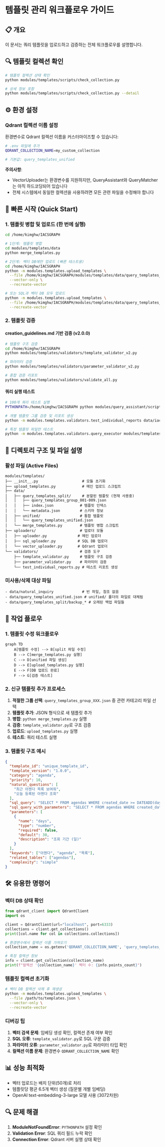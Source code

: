 # 템플릿 관리 워크플로우 가이드

## 📋 개요
이 문서는 쿼리 템플릿을 업로드하고 검증하는 전체 워크플로우를 설명합니다.

## 🔍 템플릿 컬렉션 확인
```bash
# 템플릿 컬렉션 상태 확인
python modules/templates/scripts/check_collection.py

# 상세 정보 포함
python modules/templates/scripts/check_collection.py --detail
```

## ⚙️ 환경 설정

### Qdrant 컬렉션 이름 설정
환경변수로 Qdrant 컬렉션 이름을 커스터마이즈할 수 있습니다:

```bash
# .env 파일에 추가
QDRANT_COLLECTION_NAME=my_custom_collection

# 기본값: query_templates_unified
```

**주의사항**: 
- VectorUploader는 환경변수를 지원하지만, QueryAssistant와 QueryMatcher는 아직 하드코딩되어 있습니다
- 전체 시스템에서 동일한 컬렉션을 사용하려면 모든 관련 파일을 수정해야 합니다

## 🚀 빠른 시작 (Quick Start)

### 1. 템플릿 병합 및 업로드 (한 번에 실행)
```bash
cd /home/kimghw/IACSGRAPH

# 1단계: 템플릿 병합
cd modules/templates/data
python merge_templates.py

# 2단계: 벡터 DB에만 업로드 (빠른 테스트용)
cd /home/kimghw/IACSGRAPH
python -m modules.templates.upload_templates \
  --file /home/kimghw/IACSGRAPH/modules/templates/data/query_templates_unified.json \
  --vector-only \
  --recreate-vector

# 또는 SQL과 벡터 DB 모두 업로드
python -m modules.templates.upload_templates \
  --file /home/kimghw/IACSGRAPH/modules/templates/data/query_templates_unified.json \
  --recreate-vector
```

### 2. 템플릿 검증

#### creation_guidelines.md 기반 검증 (v2.0.0)
```bash
# 템플릿 구조 검증
cd /home/kimghw/IACSGRAPH
python modules/templates/validators/template_validator_v2.py

# 파라미터 검증
python modules/templates/validators/parameter_validator_v2.py

# 종합 검증 리포트
python modules/templates/validators/validate_all.py
```

#### 쿼리 실행 테스트
```bash
# 100개 쿼리 테스트 실행
PYTHONPATH=/home/kimghw/IACSGRAPH python modules/query_assistant/scripts/test_100_queries.py

# 개별 템플릿 그룹 검증 및 리포트 생성
python -m modules.templates.validators.test_individual_reports data/iacsgraph.db modules/templates/test_results

# 특정 템플릿 파일만 테스트
python -m modules.templates.validators.query_executor modules/templates/data/query_templates_split/query_templates_group_001.json data/iacsgraph.db
```

## 📁 디렉토리 구조 및 파일 설명

### 활성 파일 (Active Files)
```
modules/templates/
├── __init__.py                    # 모듈 초기화
├── upload_templates.py            # 메인 업로드 스크립트
├── data/
│   ├── query_templates_split/     # 분할된 템플릿 (현재 사용중)
│   │   ├── query_templates_group_001-009.json
│   │   ├── index.json            # 템플릿 인덱스
│   │   └── metadata.json         # 스키마 정보
│   ├── unified/                  # 통합 템플릿
│   │   └── query_templates_unified.json
│   └── merge_templates.py        # 템플릿 병합 스크립트
├── uploaders/                    # 업로더 모듈
│   ├── uploader.py              # 메인 업로더
│   ├── sql_uploader.py          # SQL DB 업로더
│   └── vector_uploader.py       # Qdrant 업로더
└── validators/                   # 검증 도구
    ├── template_validator.py     # 템플릿 구조 검증
    ├── parameter_validator.py    # 파라미터 검증
    └── test_individual_reports.py # 테스트 리포트 생성
```

### 미사용/삭제 대상 파일
```
- data/natural_inquiry             # 빈 파일, 참조 없음
- data/query_templates_unified.json # unified/ 폴더의 파일로 대체됨
- data/query_templates_split/backup_* # 오래된 백업 파일들
```

## 🔄 작업 플로우

### 1. 템플릿 수정 워크플로우
```mermaid
graph TD
    A[템플릿 수정] --> B[split 파일 수정]
    B --> C[merge_templates.py 실행]
    C --> D[unified 파일 생성]
    D --> E[upload_templates.py 실행]
    E --> F[DB 업로드 완료]
    F --> G[검증 테스트]
```

### 2. 신규 템플릿 추가 프로세스
1. **적절한 그룹 선택**: `query_templates_group_XXX.json` 중 관련 카테고리 파일 선택
2. **템플릿 추가**: JSON 형식으로 새 템플릿 추가
3. **병합**: `python merge_templates.py` 실행
4. **검증**: `template_validator.py`로 구조 검증
5. **업로드**: `upload_templates.py` 실행
6. **테스트**: 쿼리 테스트 실행

### 3. 템플릿 구조 예시
```json
{
  "template_id": "unique_template_id",
  "template_version": "1.0.0",
  "category": "agenda",
  "priority": 10,
  "natural_questions": [
    "최근 아젠다 목록 보여줘",
    "오늘 등록된 아젠다 조회"
  ],
  "sql_query": "SELECT * FROM agendas WHERE created_date >= DATEADD(day, -30, GETDATE())",
  "sql_query_with_parameters": "SELECT * FROM agendas WHERE created_date >= DATEADD(day, -{days}, GETDATE())",
  "parameters": [
    {
      "name": "days",
      "type": "number",
      "required": false,
      "default": 30,
      "description": "조회 기간 (일)"
    }
  ],
  "keywords": ["아젠다", "agenda", "목록"],
  "related_tables": ["agendas"],
  "complexity": "simple"
}
```

## 🛠️ 유용한 명령어

### 벡터 DB 상태 확인
```python
from qdrant_client import QdrantClient
import os

client = QdrantClient(url="localhost", port=6333)
collections = client.get_collections()
print([col.name for col in collections.collections])

# 환경변수에서 컬렉션 이름 가져오기
collection_name = os.getenv('QDRANT_COLLECTION_NAME', 'query_templates_unified')

# 특정 컬렉션 정보
info = client.get_collection(collection_name)
print(f"컬렉션 '{collection_name}' 벡터 수: {info.points_count}")
```

### 템플릿 컬렉션 초기화
```bash
# 벡터 DB 컬렉션 삭제 후 재생성
python -m modules.templates.upload_templates \
  --file /path/to/templates.json \
  --vector-only \
  --recreate-vector
```

### 디버깅 팁
1. **벡터 검색 문제**: 임베딩 생성 확인, 컬렉션 존재 여부 확인
2. **SQL 오류**: `template_validator.py`로 SQL 구문 검증
3. **파라미터 오류**: `parameter_validator.py`로 파라미터 타입 확인
4. **컬렉션 이름 문제**: 환경변수 `QDRANT_COLLECTION_NAME` 확인

## 📊 성능 최적화
- 벡터 업로드는 배치 단위(50개)로 처리
- 템플릿당 평균 6.5개 벡터 생성 (질문별 개별 임베딩)
- OpenAI text-embedding-3-large 모델 사용 (3072차원)

## 🔍 문제 해결
1. **ModuleNotFoundError**: `PYTHONPATH` 설정 확인
2. **Validation Error**: SQL 쿼리 필드 누락 확인
3. **Connection Error**: Qdrant 서버 실행 상태 확인